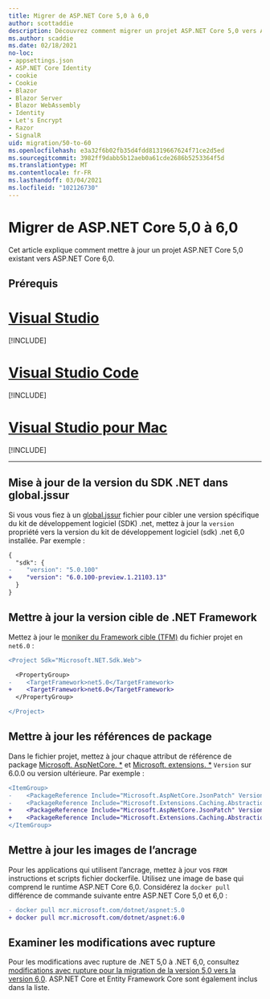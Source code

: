 ```yaml
---
title: Migrer de ASP.NET Core 5,0 à 6,0
author: scottaddie
description: Découvrez comment migrer un projet ASP.NET Core 5,0 vers ASP.NET Core 6,0.
ms.author: scaddie
ms.date: 02/18/2021
no-loc:
- appsettings.json
- ASP.NET Core Identity
- cookie
- Cookie
- Blazor
- Blazor Server
- Blazor WebAssembly
- Identity
- Let's Encrypt
- Razor
- SignalR
uid: migration/50-to-60
ms.openlocfilehash: e3a32f6b02fb35d4fdd81319667624f71ce2d5ed
ms.sourcegitcommit: 3982ff9dabb5b12aeb0a61cde2686b5253364f5d
ms.translationtype: MT
ms.contentlocale: fr-FR
ms.lasthandoff: 03/04/2021
ms.locfileid: "102126730"
---
```

# <a name="migrate-from-aspnet-core-50-to-60"></a>Migrer de ASP.NET Core 5,0 à 6,0

Cet article explique comment mettre à jour un projet ASP.NET Core 5,0 existant vers ASP.NET Core 6,0.

## <a name="prerequisites"></a>Prérequis

# <a name="visual-studio"></a>[Visual Studio](#tab/visual-studio)

[!INCLUDE[](~/includes/net-prereqs-vs-6.0.md)]

# <a name="visual-studio-code"></a>[Visual Studio Code](#tab/visual-studio-code)

[!INCLUDE[](~/includes/net-prereqs-vsc-6.0.md)]

# <a name="visual-studio-for-mac"></a>[Visual Studio pour Mac](#tab/visual-studio-mac)

[!INCLUDE[](~/includes/net-prereqs-mac-6.0.md)]

---

## <a name="update-net-sdk-version-in-globaljson"></a>Mise à jour de la version du SDK .NET dans global.jssur

Si vous vous fiez à un [global.jssur](/dotnet/core/tools/global-json) fichier pour cibler une version spécifique du kit de développement logiciel (SDK) .net, mettez à jour la `version` propriété vers la version du kit de développement logiciel (sdk) .net 6,0 installée. Par exemple :

```diff
{
  "sdk": {
-    "version": "5.0.100"
+    "version": "6.0.100-preview.1.21103.13"
  }
}
```

## <a name="update-the-target-framework"></a>Mettre à jour la version cible de .NET Framework

Mettez à jour le [moniker du Framework cible (TFM)](/dotnet/standard/frameworks) du fichier projet en `net6.0` :

```diff
<Project Sdk="Microsoft.NET.Sdk.Web">

  <PropertyGroup>
-    <TargetFramework>net5.0</TargetFramework>
+    <TargetFramework>net6.0</TargetFramework>
  </PropertyGroup>

</Project>
```

## <a name="update-package-references"></a>Mettre à jour les références de package

Dans le fichier projet, mettez à jour chaque attribut de référence de package [Microsoft. AspNetCore. *](https://www.nuget.org/packages?q=Microsoft.AspNetCore.*) et [Microsoft. extensions. *](https://www.nuget.org/packages?q=Microsoft.Extensions.*) `Version` sur 6.0.0 ou version ultérieure. Par exemple :

```diff
<ItemGroup>
-    <PackageReference Include="Microsoft.AspNetCore.JsonPatch" Version="5.0.3" />
-    <PackageReference Include="Microsoft.Extensions.Caching.Abstractions" Version="5.0.0" />
+    <PackageReference Include="Microsoft.AspNetCore.JsonPatch" Version="6.0.0-preview.1.*" />
+    <PackageReference Include="Microsoft.Extensions.Caching.Abstractions" Version="6.0.0-preview.1.*" />
</ItemGroup>
```

## <a name="update-docker-images"></a>Mettre à jour les images de l’ancrage

Pour les applications qui utilisent l’ancrage,  mettez à jour vos `FROM` instructions et scripts fichier dockerfile. Utilisez une image de base qui comprend le runtime ASP.NET Core 6,0. Considérez la `docker pull` différence de commande suivante entre ASP.NET Core 5,0 et 6,0 :

```diff
- docker pull mcr.microsoft.com/dotnet/aspnet:5.0
+ docker pull mcr.microsoft.com/dotnet/aspnet:6.0
```

## <a name="review-breaking-changes"></a>Examiner les modifications avec rupture

Pour les modifications avec rupture de .NET 5,0 à .NET 6,0, consultez [modifications avec rupture pour la migration de la version 5,0 vers la version 6,0](/dotnet/core/compatibility/6.0). ASP.NET Core et Entity Framework Core sont également inclus dans la liste.
